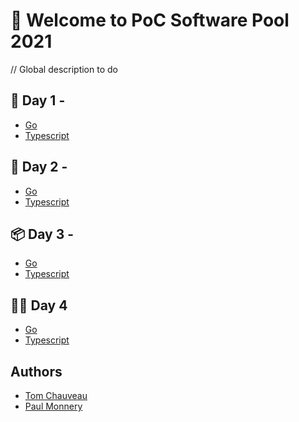 # :wave: Welcome to PoC Software Pool 2021

// Global description to do

## :closed_book: Day 1 -
 - [Go]()
 - [Typescript](https://github.com/PoCInnovation/Pool2021/Software/day01/Typescript.md)
## :radio_button: Day 2 -
 - [Go]()
 - [Typescript](https://github.com/PoCInnovation/Pool2021/Software/day02/Typescript.md)
## :package: Day 3 -
 - [Go]()
 - [Typescript]()
## :policeman: Day 4
 - [Go]()
 - [Typescript]()

## Authors
 - [Tom Chauveau](https://github.com/TomChv)
 - [Paul Monnery](https://github.com/PaulMonnery)
